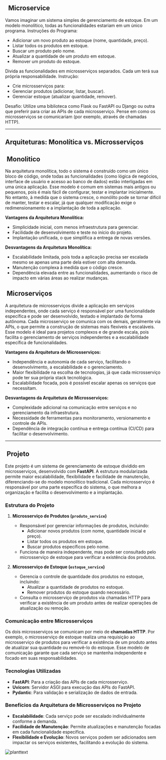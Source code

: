 ## &nbsp; Microservice

Vamos imaginar um sistema simples de gerenciamento de estoque. Em um modelo monolítico, todas as funcionalidades estariam em um único programa.
Instruções do Programa:
- Adicionar um novo produto ao estoque (nome, quantidade, preço).
- Listar todos os produtos em estoque.
- Buscar um produto pelo nome.
- Atualizar a quantidade de um produto em estoque.
- Remover um produto do estoque.


Divida as funcionalidades em microsserviços separados. Cada um terá sua própria responsabilidade.
Instrução:
- Crie microsserviços para:
- Gerenciar produtos (adicionar, listar, buscar).
- Gerenciar estoque (atualizar quantidade, remover).

Desafio: 
Utilize uma biblioteca como Flask ou FastAPI ou Django ou outra que preferir para criar as APIs de cada microsserviço.
Pense em como os microsserviços se comunicariam (por exemplo, através de chamadas HTTP).



---

## Arquiteturas: Monolítica vs. Microsserviços

## &nbsp;Monolitico

Na arquitetura monolítica, todo o sistema é construído como um único bloco de código, onde todas as funcionalidades (como lógica de negócios, interface de usuário e acesso ao banco de dados) estão interligadas em uma única aplicação. Esse modelo é comum em sistemas mais antigos ou pequenos, pois é mais fácil de configurar, testar e implantar inicialmente. No entanto, à medida que o sistema cresce, o monólito pode se tornar difícil de manter, testar e escalar, já que qualquer modificação exige o redimensionamento e a implantação de toda a aplicação.

**Vantagens da Arquitetura Monolítica:**
- Simplicidade inicial, com menos infraestrutura para gerenciar.
- Facilidade de desenvolvimento e teste no início do projeto.
- Implantação unificada, o que simplifica a entrega de novas versões.

**Desvantagens da Arquitetura Monolítica:**
- Escalabilidade limitada, pois toda a aplicação precisa ser escalada mesmo se apenas uma parte dela estiver com alta demanda.
- Manutenção complexa à medida que o código cresce.
- Dependência elevada entre as funcionalidades, aumentando o risco de impacto em várias áreas ao realizar mudanças.

## &nbsp;Microserviços

A arquitetura de microsserviços divide a aplicação em serviços independentes, onde cada serviço é responsável por uma funcionalidade específica e pode ser desenvolvido, testado e implantado de forma autônoma. Cada microsserviço se comunica com os demais, geralmente via APIs, o que permite a construção de sistemas mais flexíveis e escaláveis. Esse modelo é ideal para projetos complexos e de grande escala, pois facilita o gerenciamento de serviços independentes e a escalabilidade específica de funcionalidades.

**Vantagens da Arquitetura de Microsserviços:**
- Independência e autonomia de cada serviço, facilitando o desenvolvimento, a escalabilidade e o gerenciamento.
- Maior flexibilidade na escolha de tecnologias, já que cada microsserviço pode ter sua própria stack tecnológica.
- Escalabilidade focada, pois é possível escalar apenas os serviços que necessitam.

**Desvantagens da Arquitetura de Microsserviços:**
- Complexidade adicional na comunicação entre serviços e no gerenciamento da infraestrutura.
- Necessidade de ferramentas para monitoramento, versionamento e controle de APIs.
- Dependência de integração contínua e entrega contínua (CI/CD) para facilitar o desenvolvimento.

---

## &nbsp;Projeto

Este projeto é um sistema de gerenciamento de estoque dividido em microsserviços, desenvolvido com **FastAPI**. A estrutura modularizada permite maior escalabilidade, flexibilidade e facilidade de manutenção, diferenciando-se do modelo monolítico tradicional. Cada microsserviço é responsável por uma parte específica do sistema, o que melhora a organização e facilita o desenvolvimento e a implantação.

### Estrutura do Projeto

1. **Microsserviço de Produtos (`produto_service`)**
   - Responsável por gerenciar informações de produtos, incluindo:
     - Adicionar novos produtos (com nome, quantidade inicial e preço).
     - Listar todos os produtos em estoque.
     - Buscar produtos específicos pelo nome.
   - Funciona de maneira independente, mas pode ser consultado pelo microsserviço de estoque para verificar a existência dos produtos.

2. **Microsserviço de Estoque (`estoque_service`)**
   - Gerencia o controle de quantidade dos produtos no estoque, incluindo:
     - Atualizar a quantidade de produtos no estoque.
     - Remover produtos do estoque quando necessário.
   - Consulta o microsserviço de produtos via chamadas HTTP para verificar a existência de um produto antes de realizar operações de atualização ou remoção.

### Comunicação entre Microsserviços

Os dois microsserviços se comunicam por meio de **chamadas HTTP**. Por exemplo, o microsserviço de estoque realiza uma requisição ao microsserviço de produtos para verificar a existência de um produto antes de atualizar sua quantidade ou removê-lo do estoque. Esse modelo de comunicação garante que cada serviço se mantenha independente e focado em suas responsabilidades.

### Tecnologias Utilizadas

- **FastAPI**: Para a criação das APIs de cada microsserviço.
- **Uvicorn**: Servidor ASGI para execução das APIs do FastAPI.
- **Pydantic**: Para validação e serialização de dados de entrada.

### Benefícios da Arquitetura de Microsserviços no Projeto

- **Escalabilidade**: Cada serviço pode ser escalado individualmente conforme a demanda.
- **Facilidade de Manutenção**: Permite atualizações e manutenção focadas em cada funcionalidade específica.
- **Flexibilidade e Evolução**: Novos serviços podem ser adicionados sem impactar os serviços existentes, facilitando a evolução do sistema.


![planttext](https://github.com/user-attachments/assets/55cb7cb5-a21a-44a8-84f4-b9326457aec7)

